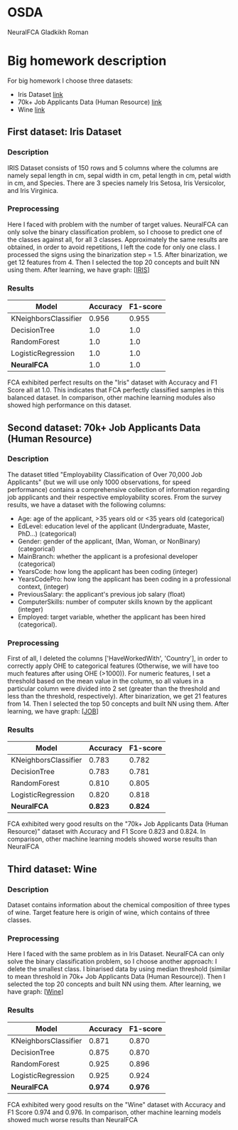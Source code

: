 # OSDA
NeuralFCA Gladkikh Roman

# Big homework description
For big homework I choose three datasets: 
* Iris Dataset [link](https://archive.ics.uci.edu/dataset/53/iris)
* 70k+ Job Applicants Data (Human Resource) [link](https://www.kaggle.com/datasets/ayushtankha/70k-job-applicants-data-human-resource)
* Wine [link](https://scikit-learn.org/stable/modules/generated/sklearn.datasets.load_wine.html)

## First dataset: Iris Dataset
### Description
IRIS Dataset consists of 150 rows and 5 columns where the columns are namely sepal length in cm, sepal width in cm, petal length in cm, petal width in cm, and Species. There are 3 species namely Iris Setosa, Iris Versicolor, and Iris Virginica.
### Preprocessing
Here I faced with problem with the number of target values. NeuralFCA can only solve the binary classification problem, so I choose to predict one of the classes against all, for all 3 classes. Approximately the same results are obtained, in order to avoid repetitions, I left the code for only one class. I processed the signs using the binarization step = 1.5. After binarization, we get 12 features from 4. Then I selected the top 20 concepts and built NN using them. After learning, we have graph:
[[IRIS](https://github.com/RomanGladkikh/OSDA/blob/main/NeuralFCA/images/iris_fitted.png)]
### Results

Model | Accuracy | F1-score | 
--- | --- | --- |
KNeighborsClassifier | 0.956 | 0.955 | 
DecisionTree | 1.0 | 1.0 | 
RandomForest | 1.0 | 1.0 | 
LogisticRegression | 1.0 | 1.0 | 
**NeuralFCA** | 1.0 | 1.0 |

FCA exhibited perfect results on the "Iris" dataset with Accuracy and F1 Score all at 1.0. This indicates that FCA perfectly classified samples in this balanced dataset. In comparison, other machine learning modules also showed high performance on this dataset.

## Second dataset:  70k+ Job Applicants Data (Human Resource)
### Description
The dataset titled "Employability Classification of Over 70,000 Job Applicants" (but we will use only 1000 observations, for speed performance) contains a comprehensive collection of information regarding job applicants and their respective employability scores. From the survey results, we have a dataset with the following columns:
* Age: age of the applicant, >35 years old or <35 years old (categorical)
* EdLevel: education level of the applicant (Undergraduate, Master, PhD…) (categorical)
* Gender: gender of the applicant, (Man, Woman, or NonBinary) (categorical)
* MainBranch: whether the applicant is a profesional developer (categorical)
* YearsCode: how long the applicant has been coding (integer)
* YearsCodePro: how long the applicant has been coding in a professional context, (integer)
* PreviousSalary: the applicant's previous job salary (float)
* ComputerSkills: number of computer skills known by the applicant (integer)
* Employed: target variable, whether the applicant has been hired (categorical).
### Preprocessing
First of all, I deleted the columns ['HaveWorkedWith', 'Country'], in order to correctly apply OHE to categorical features (Otherwise, we will have too much features after using OHE (>1000)). For numeric features, I set a threshold based on the mean value in the column, so all values in a particular column were divided into 2 set (greater than the threshold and less than the threshold, respectively). After binarization, we get 21 features from 14. Then I selected the top 50 concepts and built NN using them. After learning, we have graph:
[[JOB](https://github.com/RomanGladkikh/OSDA/blob/main/NeuralFCA/images/job_fitted.png)]
### Results

Model | Accuracy | F1-score | 
--- | --- | --- |
KNeighborsClassifier | 0.783 | 0.782 | 
DecisionTree | 0.783 | 0.781 | 
RandomForest | 0.810 | 0.805 | 
LogisticRegression | 0.820 | 0.818 | 
**NeuralFCA** | **0.823** | **0.824** |

FCA exhibited wery good results on the "70k+ Job Applicants Data (Human Resource)" dataset with Accuracy and F1 Score 0.823 and 0.824. In comparison, other machine learning models showed worse results than NeuralFCA

## Third dataset: Wine
### Description
Dataset contains information about the chemical composition of three types of wine. Target feature here is origin of wine, which contains of three classes.
### Preprocessing
Here I faced with the same problem as in Iris Dataset. NeuralFCA can only solve the binary classification problem, so I choose another approach: I delete the smallest class. I binarised data by using median threshold (similar to mean threshold in 70k+ Job Applicants Data (Human Resource)). Then I selected the top 20 concepts and built NN using them. After learning, we have graph:
[[Wine](https://github.com/RomanGladkikh/OSDA/blob/main/NeuralFCA/images/wine_fitted.png)]
### Results

Model | Accuracy | F1-score | 
--- | --- | --- |
KNeighborsClassifier | 0.871 | 0.870 | 
DecisionTree | 0.875 | 0.870 | 
RandomForest | 0.925 | 0.896 | 
LogisticRegression | 0.925 | 0.924 | 
**NeuralFCA** | **0.974** | **0.976** |

FCA exhibited wery good results on the "Wine" dataset with Accuracy and F1 Score 0.974 and 0.976. In comparison, other machine learning models showed much worse results than NeuralFCA
